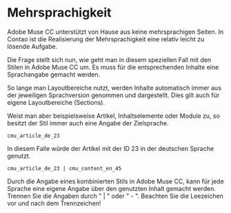 # Mehrsprachigkeit

Adobe Muse CC unterstützt von Hause aus keine mehrsprachigen Seiten. In Contao ist die Realisierung der Mehrsprachigkeit eine relativ leicht zu lösende Aufgabe.

Die Frage stellt sich nun, wie geht man in diesem speziellen Fall mit den Stilen in Adobe Muse CC um. Es muss für die entsprechenden Inhalte eine Sprachangabe gemacht werden.

So lange man Layoutbereiche nutzt, werden Inhalte automatisch immer aus der jeweiligen Sprachversion genommen und dargestellt. Dies gilt auch für eigene Layoutbereiche \(Sections\).

Weist man aber beispielsweise Artikel, Inhaltselemente oder Module zu, so besitzt der Stil immer auch eine Angabe der Zielsprache.

```
cmu_article_de_23
```

In diesem Falle würde der Artikel mit der ID 23 in der deutschen Sprache genutzt.

```
cmu_article_de_23 | cmu_content_en_45
```

Durch die Angabe eines kombinierten Stils in Adobe Muse CC, kann für jede Sprache eine eigene Angabe über den genutzten Inhalt gemacht werden. Trennen Sie die Angaben durch " \| " oder " - ". Beachten Sie die Leezeichen vor und nach dem Trennzeichen!



